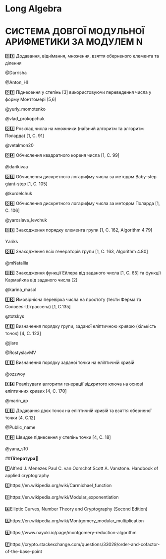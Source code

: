# Long Algebra


# СИСТЕМА ДОВГОЇ МОДУЛЬНОЇ АРИФМЕТИКИ ЗА МОДУЛЕМ N

<p>0️⃣1️⃣  Додавання, віднімання, множення, взяття оберненого елемента та ділення</p>
<p>@Darrisha</p> 
<p>@Anton_Hl</p>
<p>0️⃣2️⃣ Піднесення у степінь [3] використовуючи переведення числа у форму Монтгомері [5,6]</p>
<p>@yuriy_momotenko </p>
<p>@vlad_prokopchuk </p>
<p>0️⃣3️⃣ Розклад числа на множники (наївний алгоритм та алгоритм Поларда) [1, C. 91]
<p>@vetalmon20 </p>
<p>0️⃣4️⃣ Обчислення квадратного кореня числа [1, C. 99]</p>
<p>@darikivaa </p>
<p>0️⃣5️⃣ Обчислення дискретного логарифму числа за методом Baby-step giant-step [1, C. 105]</p>
<p>@kurdelchuk </p>
<p>0️⃣6️⃣ Обчислення дискретного логарифму числа за методом Поларда [1, C. 106]</p>
<p>@yaroslava_levchuk 
<p>0️⃣7️⃣ Знаходження порядку елемента групи [1, С. 162, Algorithm 4.79]</p>
<p>Yаriks </p>
<p>0️⃣8️⃣ Знаходження всіх генераторів групи [1, С. 163, Algorithm 4.80]</p>
<p>@mNataliia </p>
<p>0️⃣9️⃣ Знаходження функції Ейлера від заданого числа [1, C. 65] та функції Кармайкла від заданого числа [2]</p>
<p>@karina_masol </p>
<p>1️⃣0️⃣ Ймовірнісна перевірка числа на простоту (тести Ферма та Соловея-Штрассена) [1, C.135]</p>
<p>@totskys </p>
<p>1️⃣2️⃣ Визначення порядку групи, заданої еліптичною кривою (кількість точок) [4, C. 123]</p>
<p>@jlare </p>
<p>@RostyslavMV </p>
<p>1️⃣3️⃣ Визначення порядку заданої точки на еліптичній кривій
<p>@ozzwoy </p>
<p>1️⃣4️⃣ Реалізувати алгоритм генерації відкритого ключа на основі еліптичних кривих [4, C. 170]</p>
<p>@marin_ap </p>
<p>1️⃣5️⃣ Додавання двох точок на еліптичній кривій та взяття оберненої точки [4, C.12]
<p>@Public_name </p>
<p>1️⃣6️⃣ Швидке піднесення у степінь точки [4, C. 18]</p>
<p>@yana_s10</p>


##<b>Література📕</b>

<p>1️⃣Alfred J. Menezes Paul C. van Oorschot Scott A. Vanstone. Handbook of applied cryptography</p>

<p>2️⃣https://en.wikipedia.org/wiki/Carmichael_function</p>

<p>3️⃣https://en.wikipedia.org/wiki/Modular_exponentiation</p>

<p>4️⃣Elliptic Curves, Number Theory and Cryptography (Second Edition)</p>

<p>5️⃣https://en.wikipedia.org/wiki/Montgomery_modular_multiplication</p>

<p>6️⃣https://www.nayuki.io/page/montgomery-reduction-algorithm</p>

<p>7️⃣https://crypto.stackexchange.com/questions/33028/order-and-cofactor-of-the-base-point</p>